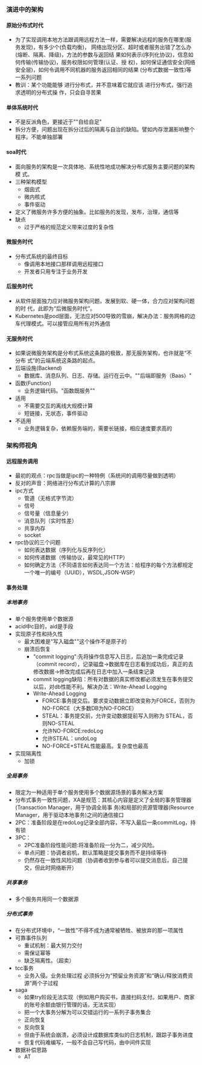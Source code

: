 ### 演进中的架构

#### 原始分布式时代
- 为了实现调用本地方法跟调用远程方法一样，需要解决远程的服务在哪里(服务发现)，有多少个(负载均衡)， 网络出现分区、超时或者服务出错了怎么办(熔断、隔离、降级)，方法的参数与返回结 果如何表示(序列化协议)，信息如何传输(传输协议)，服务权限如何管理(认证、授 权)，如何保证通信安全(网络安全层)，如何令调用不同机器的服务返回相同的结果 (分布式数据一致性)等一系列问题
- 教训：某个功能能够 进行分布式，并不意味着它就应该 进行分布式，强行追求透明的分布式操 作，只会自寻苦果
#### 单体系统时代
- 不是反派角色，更接近于""自给自足"
- 拆分方便，问题出现在拆分过后的隔离与自治的缺陷。譬如内存泄漏影响整个程序。不能单独部署
#### soa时代
- 面向服务的架构是一次具体地、系统性地成功解决分布式服务主要问题的架构模
  式。
- 三种架构模型
  - 烟囱式
  - 微内核式
  - 事件驱动
- 定义了微服务许多方便的抽象。比如服务的发现，发布，治理，通信等
- 缺点
  - 过于严格的规范定义带来过度的复杂性
#### 微服务时代
- 分布式系统的最终目标
  - 像调用本地接口那样调用远程接口
  - 开发者只用专注于业务开发
#### 后服务时代
- 从软件层面独力应对微服务架构问题，发展到软、硬一体，合力应对架构问题的时 代，此即为“后微服务时代”。
- Kubernetes是pod层面，无法应对500导致的雪崩，解决办法：服务网格的边车代理模式。可以接管应用所有对外通信
#### 无服务时代
- 如果说微服务架构是分布式系统这条路的极致，那无服务架构，也许就是“不分布 式”的云端系统这条路的起点。
- 后端设施(Backend)
  - 数据库、消息队列、日志、存储。运行在云中。""后端即服务（Baas）"
- 函数(Function)
  - 业务逻辑代码。"函数既服务""
- 适用
  - 不需要交互的离线大规模计算
  - 短链接，无状态，事件驱动
- 不适用
  - 业务逻辑复杂，依赖服务端的，需要长链接，相应速度要求高的
### 架构师视角
#### 远程服务调用
- 最初的观点：rpc当做是ipc的一种特例（系统间的调用尽量做到透明）
- 反对的声音：网络进行分布式计算的八宗罪
- ipc方式
  - 管道（无格式字节流）
  - 信号
  - 信号量（信息量少）
  - 消息队列（实时性差）
  - 共享内存
  - socket
- rpc协议的三个问题
  - 如何表达数据（序列化与反序列化）
  - 如何传递数据（传输协议，最常见的HTTP）
  - 如何确定方法（不同语言如何表达同一个方法：给程序的每个方法都规定一个唯一的编号（UUID），WSDL,JSON-WSP）
#### 事务处理
##### 本地事务
- 单个服务使用单个数据源
- acid中c目的，aid是手段
- 实现原子性和持久性
   - 最大困难是"写入磁盘""这个操作不是原子的
   - 崩溃后恢复
     - "commit logging":先将操作信息写入日志，后追加一条完成记录（commit record），记录磁盘->数据库在日志看到成功后，真正的去修改数据->修改完成后再在日志中加入一条结束记录
     - commit logging缺陷：所有对数据的真实修改都必须发生在事务提交以后，对db性能不利。解决办法：Write-Ahead Logging
     - Write-Ahead Logging
       - FORCE:事务提交后。要求变动数据立即改变称为FORCE，否则为NO-FORCE（大多数DB为NO-FORCE）
       - STEAL：事务提交前，允许变动数据提前写入则称为 STEAL，否则NO-STEAL  
       - 允许NO-FORCE:redoLog
       - 允许STEAL：undoLog
       - NO-FORCE+STEAL性能最高。复杂度也最高
- 实现隔离性
  - 加锁
##### 全局事务
- 限定为一种适用于单个服务使用多个数据源场景的事务解决方案
- 分布式事务一致性问题，XA是规范：其核心内容是定义了全局的事务管理器(Transaction Manager，用于协调全局事 务)和局部的资源管理器(Resource Manager，用于驱动本地事务)之间的通信接口
- 2PC：准备阶段是在redoLog记录全部内容，不写入最后一条commitLog，持有锁
- 3PC：
    - 2PC准备阶段性能问题:将准备阶段一分为二，减少风险。
    - 单点问题：协调者宕机，默认策略是提交事务而不是持续等待
    - 仍然存在一致性风险问题（协调者收到参与者可以提交消息后，自己提交，但此时网络断开）
##### 共享事务
- 多个服务共用同一个数据源
##### 分布式事务
- 在分布式环境中，“一致性”不得不成为通常被牺牲、被放弃的那一项属性
- 可靠事件队列
  - 重试机制：最大努力交付
  - 需保证幂等
  - 缺乏隔离性。（超卖）
- tcc事务
  - 业务入侵。业务处理过程 必须拆分为“预留业务资源”和“确认/释放消费资源”两个子过程
- saga
  - 如果try阶段无法实现（例如用户购买书，直接扫码支付。如果用户、商家的账号余额由银行管理的话，无法实现）
  - 把一个大事务分解为可以交错运行的一系列子事务集合
  - 正向恢复
  - 反向恢复
  - 但由于系统会崩溃，必须设计成数据库类似的日志机制，跟踪子事务进度
  - 恢复代码难编写，一般不会自己写代码，由中间件实现
- 数据补偿思路
  - AT